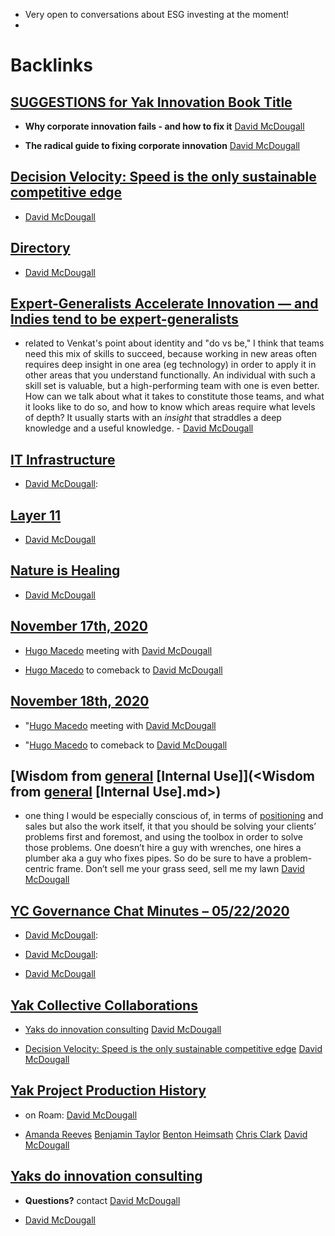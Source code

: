 - Very open to conversations about ESG investing at the moment!
- 

# Backlinks
## [**SUGGESTIONS for Yak Innovation Book Title**](<**SUGGESTIONS for Yak Innovation Book Title**.md>)
- __Why corporate innovation fails - and how to fix it__ [David McDougall](<David McDougall.md>)

- __The radical guide to fixing corporate innovation__ [David McDougall](<David McDougall.md>)

## [Decision Velocity: Speed is the only sustainable competitive edge](<Decision Velocity: Speed is the only sustainable competitive edge.md>)
- [David McDougall](<David McDougall.md>)

## [Directory](<Directory.md>)
- [David McDougall](<David McDougall.md>)

## [Expert-Generalists Accelerate Innovation — and Indies tend to be expert-generalists](<Expert-Generalists Accelerate Innovation — and Indies tend to be expert-generalists.md>)
- related to Venkat's point about identity and "do vs be," I think that teams need this mix of skills to succeed, because working in new areas often requires deep insight in one area (eg technology) in order to apply it in other areas that you understand functionally. An individual with such a skill set is valuable, but a high-performing team with one is even better. How can we talk about what it takes to constitute those teams, and what it looks like to do so, and how to know which areas require what levels of depth? It usually starts with an *insight* that straddles a deep knowledge and a useful knowledge. - [David McDougall](<David McDougall.md>)

## [IT Infrastructure](<IT Infrastructure.md>)
- [David McDougall](<David McDougall.md>):

## [Layer 11](<Layer 11.md>)
- [David McDougall](<David McDougall.md>)

## [Nature is Healing](<Nature is Healing.md>)
- [David McDougall](<David McDougall.md>)

## [November 17th, 2020](<November 17th, 2020.md>)
- [Hugo Macedo](<Hugo Macedo.md>) meeting with [David McDougall](<David McDougall.md>)

- [Hugo Macedo](<Hugo Macedo.md>) to comeback to [David McDougall](<David McDougall.md>)

## [November 18th, 2020](<November 18th, 2020.md>)
- "[Hugo Macedo](<Hugo Macedo.md>) meeting with [David McDougall](<David McDougall.md>)

- "[Hugo Macedo](<Hugo Macedo.md>) to comeback to [David McDougall](<David McDougall.md>)

## [Wisdom from [general](<general.md>) [Internal Use]](<Wisdom from [general](<general.md>) [Internal Use].md>)
- one thing I would be especially conscious of, in terms of [positioning](<positioning.md>) and sales but also the work itself, it that you should be solving your clients’ problems first and foremost, and using the toolbox in order to solve those problems. One doesn’t hire a guy with wrenches, one hires a plumber aka a guy who fixes pipes. So do be sure to have a problem-centric frame. Don’t sell me your grass seed, sell me my lawn [David McDougall](<David McDougall.md>)

## [YC Governance Chat Minutes – 05/22/2020](<YC Governance Chat Minutes – 05/22/2020.md>)
- [David McDougall](<David McDougall.md>):

- [David McDougall](<David McDougall.md>):

- [David McDougall](<David McDougall.md>)

## [Yak Collective Collaborations](<Yak Collective Collaborations.md>)
- [Yaks do innovation consulting](<Yaks do innovation consulting.md>) [David McDougall](<David McDougall.md>)

- [Decision Velocity: Speed is the only sustainable competitive edge](<Decision Velocity: Speed is the only sustainable competitive edge.md>) [David McDougall](<David McDougall.md>)

## [Yak Project Production History](<Yak Project Production History.md>)
- on Roam: [David McDougall](<David McDougall.md>)

- [Amanda Reeves](<Amanda Reeves.md>) [Benjamin Taylor](<Benjamin Taylor.md>) [Benton Heimsath](<Benton Heimsath.md>) [Chris Clark](<Chris Clark.md>) [David McDougall](<David McDougall.md>)

## [Yaks do innovation consulting](<Yaks do innovation consulting.md>)
- **Questions?** contact [David McDougall](<David McDougall.md>)

- [David McDougall](<David McDougall.md>)

